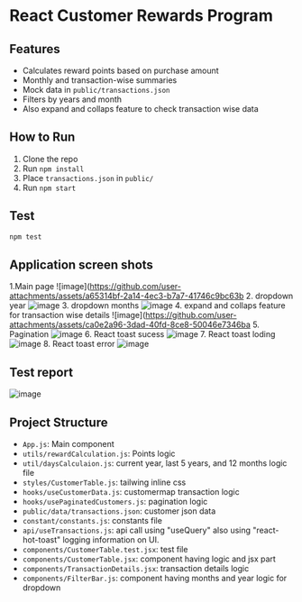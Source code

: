 # React Customer Rewards Program

## Features

- Calculates reward points based on purchase amount
- Monthly and transaction-wise summaries
- Mock data in `public/transactions.json`
- Filters by years and month
- Also expand and collaps feature to check transaction wise data

## How to Run

1. Clone the repo
2. Run `npm install`
3. Place `transactions.json` in `public/`
4. Run `npm start`

## Test

```bash
npm test
```
## Application screen shots
1.Main page ![image](https://github.com/user-attachments/assets/a65314bf-2a14-4ec3-b7a7-41746c9bc63b
2. dropdown year ![image](https://github.com/user-attachments/assets/5a02b818-af9f-4cec-885f-20abb33ce6c2)
3. dropdown months ![image](https://github.com/user-attachments/assets/e1b9c2ba-4ff0-440d-bb7f-dfe553966a13)
4. expand and collaps feature for transaction wise details ![image](https://github.com/user-attachments/assets/ca0e2a96-3dad-40fd-8ce8-50046e7346ba
5. Pagination ![image](https://github.com/user-attachments/assets/ba989c57-b51b-4c43-97ae-f5062143565a)
6. React toast sucess ![image](https://github.com/user-attachments/assets/fec0f896-4a5f-4127-b2e8-bc52ed7d4857)
7. React toast loding ![image](https://github.com/user-attachments/assets/52b91c28-1739-48cb-8547-f99aadbd7d72)
8. React toast error ![image](https://github.com/user-attachments/assets/0b0a23a4-345e-4dfe-8545-cf697cbb3a47)








## Test report
![image](https://github.com/user-attachments/assets/b67199b0-55e6-4d29-8263-095995dd75f6)

## Project Structure

- `App.js`: Main component
- `utils/rewardCalculation.js`: Points logic
- `util/daysCalculaion.js`: current year, last 5 years, and 12 months logic file
- `styles/CustomerTable.js`: tailwing inline css
- `hooks/useCustomerData.js`: customermap transaction logic
- `hooks/usePaginatedCustomers.js`: pagination logic
- `public/data/transactions.json`: customer json data
- `constant/constants.js`: constants file
- `api/useTransactions.js`: api call using "useQuery" also using "react-hot-toast" logging information on UI.
- `components/CustomerTable.test.jsx`: test file
- `components/CustomerTable.jsx`: component having logic and jsx part
- `components/TransactionDetails.jsx`: transaction details logic
- `components/FilterBar.js`: component having months and year logic for dropdown
